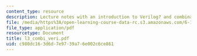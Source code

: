 ```yaml
---
content_type: resource
description: Lecture notes with an introduction to Verilog? and combinational logic.
file: /media/https%3A/open-learning-course-data-rc.s3.amazonaws.com/6-111-introductory-digital-systems-laboratory-spring-2006/c980dc163d6d7e9739a76e002c6ce861_l3_combi_veri.pdf
file_type: application/pdf
resourcetype: Document
title: l3_combi_veri.pdf
uid: c980dc16-3d6d-7e97-39a7-6e002c6ce861
---
```

